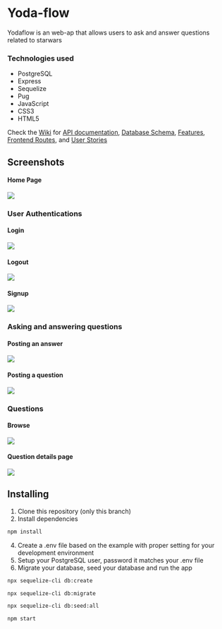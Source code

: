 # Yoda-flow

Yodaflow is an web-ap that allows users to ask and answer questions related to starwars

### Technologies used

* PostgreSQL
* Express
* Sequelize
* Pug
* JavaScript
* CSS3
* HTML5

Check the [Wiki](https://github.com/TastySatang/April-G2-Yoda-flow/wiki) for [API documentation](https://github.com/TastySatang/April-G2-Yoda-flow/wiki/API-Documentation), [Database Schema](https://github.com/TastySatang/April-G2-Yoda-flow/wiki/Database-Schema), [Features](https://github.com/TastySatang/April-G2-Yoda-flow/wiki/Features), [Frontend Routes](https://github.com/TastySatang/April-G2-Yoda-flow/wiki/Front-end-Routes), and [User Stories](https://github.com/TastySatang/April-G2-Yoda-flow/wiki/User-Stories)

## Screenshots

#### Home Page
![](https://github.com/TastySatang/April-G2-Yoda-flow/blob/main/public/assets/home.png)

### User Authentications

#### Login
![](https://github.com/TastySatang/April-G2-Yoda-flow/blob/main/public/assets/Log%20in.png)
#### Logout
![](https://github.com/TastySatang/April-G2-Yoda-flow/blob/main/public/assets/Log%20out.png)
#### Signup
![](https://github.com/TastySatang/April-G2-Yoda-flow/blob/main/public/assets/Signup.png)

### Asking and answering questions

#### Posting an answer
![](https://github.com/TastySatang/April-G2-Yoda-flow/blob/main/public/assets/answer.png)
#### Posting a question
![](https://github.com/TastySatang/April-G2-Yoda-flow/blob/main/public/assets/Ask.png)

### Questions

#### Browse
![](https://github.com/TastySatang/April-G2-Yoda-flow/blob/main/public/assets/Browse.png)
#### Question details page
![](https://github.com/TastySatang/April-G2-Yoda-flow/blob/main/public/assets/question.png)

## Installing
1. Clone this repository (only this branch)
2. Install dependencies
```bash
npm install
```
4. Create a .env file based on the example with proper setting for your development environment
5. Setup your PostgreSQL user, password it matches your .env file
7. Migrate your database, seed your database and run the app

```bash
npx sequelize-cli db:create
```

```bash
npx sequelize-cli db:migrate
```

```bash
npx sequelize-cli db:seed:all
```

```bash
npm start
```



